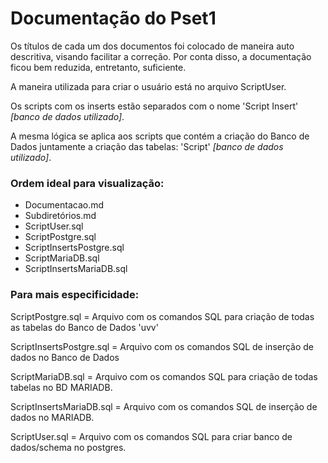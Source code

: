# Documentação do Pset1

Os títulos de cada um dos documentos foi colocado de maneira auto descritiva, visando facilitar a correção.
Por conta disso, a documentação ficou bem reduzida, entretanto, suficiente.

A maneira utilizada para criar o usuário está no arquivo ScriptUser.

Os scripts com os inserts estão separados com o nome 'Script Insert' *[banco de dados utilizado]*. 

A mesma lógica se aplica aos scripts que contém a criação do Banco de Dados juntamente a criação das tabelas: 'Script' *[banco de dados utilizado]*.

### Ordem ideal para visualização:

* Documentacao.md
* Subdiretórios.md
* ScriptUser.sql
* ScriptPostgre.sql
* ScriptInsertsPostgre.sql
* ScriptMariaDB.sql
* ScriptInsertsMariaDB.sql

### Para mais especificidade:

ScriptPostgre.sql = Arquivo com os comandos SQL para criação de todas as tabelas do Banco de Dados 'uvv'

ScriptInsertsPostgre.sql = Arquivo com os comandos SQL de inserção de dados no Banco de Dados

ScriptMariaDB.sql = Arquivo com os comandos SQL para criação de todas tabelas no BD MARIADB.

ScriptInsertsMariaDB.sql = Arquivo com os comandos SQL de inserção de dados no MARIADB.

ScriptUser.sql = Arquivo com os comandos SQL para criar banco de dados/schema no postgres.
